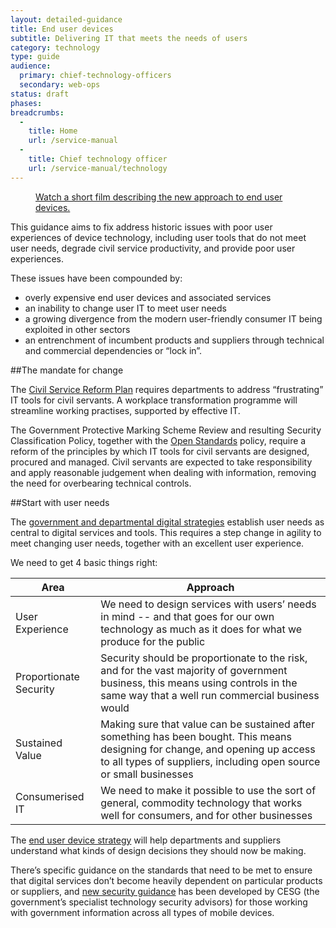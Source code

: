 ```yaml
---
layout: detailed-guidance
title: End user devices
subtitle: Delivering IT that meets the needs of users
category: technology
type: guide
audience:
  primary: chief-technology-officers
  secondary: web-ops
status: draft
phases:
breadcrumbs:
  -
    title: Home
    url: /service-manual
  -
    title: Chief technology officer
    url: /service-manual/technology
---
```


<figure class="media-player-wrapper video"><a href="https://www.youtube.com/watch?v=7rnsqrraNb8">Watch a short film describing the new approach to end user devices.</a></figure>

This guidance aims to fix address historic issues with poor user experiences of device technology, including user tools that do not meet user needs, degrade civil service productivity, and provide poor user experiences.

These issues have been compounded by:

* overly expensive end user devices and associated services
* an inability to change user IT to meet user needs
* a growing divergence from the modern user-friendly consumer IT being exploited in other sectors
* an entrenchment of incumbent products and suppliers through technical and commercial dependencies or “lock in”.

##The mandate for change

The [Civil Service Reform Plan](http://www.civilservice.gov.uk/wp-content/uploads/2012/06/Civil-Service-Reform-Plan-acc-final.pdf) requires departments to address “frustrating” IT tools for civil servants. A workplace transformation programme will streamline working practises, supported by effective IT.

The Government Protective Marking Scheme Review and resulting Security Classification Policy, together with the [Open Standards](https://www.gov.uk/government/publications/open-standards-principles) policy, require a reform of the principles by which IT tools for civil servants are designed, procured and managed. Civil servants are expected to take responsibility and apply reasonable judgement when dealing with information, removing the need for overbearing technical controls.

##Start with user needs

The [government and departmental digital strategies](/government/collections/government-digital-strategy-reports-and-research) establish user needs as central to digital services and tools. This requires a step change in agility to meet changing user needs, together with an excellent user experience.

We need to get 4 basic things right:

| Area | Approach |
|-----|-----|
| User Experience | We need to design services with users’ needs in mind -- and that goes for our own technology as much as it does for what we produce for the public |
| Proportionate Security | Security should be proportionate to the risk, and for the vast majority of government business, this means using controls in the same way that a well run commercial business would |
| Sustained Value | Making sure that value can be sustained after something has been bought. This means designing for change, and opening up access to all types of suppliers, including open source or small businesses |
| Consumerised IT | We need to make it possible to use the sort of general, commodity technology that works well for consumers, and for other businesses |

The [end user device strategy](https://www.gov.uk/government/publications/end-user-device-strategy) will help departments and suppliers understand what kinds of design decisions they should now be making.

There’s specific guidance on the standards that need to be met to ensure that digital services don’t become heavily dependent on particular products or suppliers, and
[new security guidance](/government/collections/end-user-devices-security-guidance) has been developed by CESG (the government’s specialist technology security advisors) for those working with government information across all types of mobile devices.
